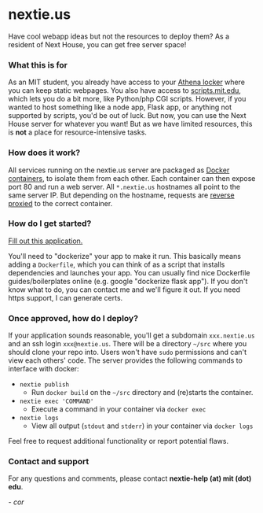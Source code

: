 # nextie.us

Have cool webapp ideas but not the resources to deploy them? As a resident of Next House, you can get free server space!

### What this is for

As an MIT student, you already have access to your [Athena locker](http://kb.mit.edu/confluence/pages/viewpage.action?pageId=3907090) where you can keep static webpages. You also have access to [scripts.mit.edu](http://scripts.mit.edu), which lets you do a bit more, like Python/php CGI scripts. However, if you wanted to host something like a node app, Flask app, or anything not supported by scripts, you'd be out of luck. But now, you can use the Next House server for whatever you want! But as we have limited resources, this is **not** a place for resource-intensive tasks.

### How does it work?

All services running on the nextie.us server are packaged as [Docker containers](https://www.docker.com/resources/what-container), to isolate them from each other. Each container can then expose port 80 and run a web server. All `*.nextie.us` hostnames all point to the same server IP. But depending on the hostname, requests are [reverse proxied](https://www.nginx.com/resources/glossary/reverse-proxy-server/) to the correct container.

### How do I get started?

[Fill out this application.](http://sorry_not_ready)

You'll need to "dockerize" your app to make it run. This basically means adding a `Dockerfile`, which you can think of as a script that installs dependencies and launches your app. You can usually find nice Dockerfile guides/boilerplates online (e.g. google "dockerize flask app"). If you don't know what to do, you can contact me and we'll figure it out. If you need https support, I can generate certs. 

### Once approved, how do I deploy?

If your application sounds reasonable, you'll get a subdomain `xxx.nextie.us` and an ssh login `xxx@nextie.us`. There will be a directory `~/src` where you should clone your repo into. Users won't have `sudo` permissions and can't view each others' code. The server provides the following commands to interface with docker:

- `nextie publish`
  - Run `docker build` on the `~/src` directory and (re)starts the container.
- `nextie exec 'COMMAND'`
  - Execute a command in your container via `docker exec`
- `nextie logs`
  - View all output (`stdout` and `stderr`) in your container via `docker logs`
  
Feel free to request additional functionality or report potential flaws.

### Contact and support

For any questions and comments, please contact **nextie-help (at) mit (dot) edu**.

*- cor*
